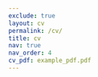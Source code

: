 ```yaml
---
exclude: true
layout: cv
permalink: /cv/
title: cv
nav: true
nav_order: 4
cv_pdf: example_pdf.pdf
---
```

